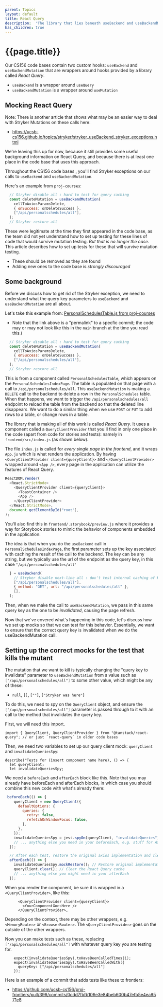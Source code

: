 ```yaml
---
parent: Topics
layout: default
title: React Query
description:  "The library that lies beneath useBackend and useBackendMutation"
has_children: true
---
```


# {{page.title}}

Our CS156 code bases contain two custom hooks: `useBackend` and `useBackendMutation` that are wrappers around hooks provided by a library called *React Query*.

* `useBackend` is a wrapper around `useQuery`
* `useBackendMutation` is a wrapper around `useMutation`

## Mocking React Query

Note: There is another article that shows what may be an easier way to deal with Stryker Mutations on these calls here:
* <https://ucsb-cs156.github.io/topics/stryker/stryker_useBackend_stryker_exceptions.html>

We're leaving this up for now, because it still provides some useful background information on React Query, and because
there is at least one place in the code base that uses this approach.

Throughout the CS156 code bases , you'll find Stryker exceptions on our calls to `useBackend` and `useBackendMutation`.

Here's an example from `proj-courses`:

```js
  // Stryker disable all : hard to test for query caching
  const deleteMutation = useBackendMutation(
    cellToAxiosParamsDelete,
    { onSuccess: onDeleteSuccess },
    ["/api/personalschedules/all"],
  );
  // Stryker restore all
```

These were legitimate at the time they first appeared in the code base, as the team did not yet understand how to
set up testing for these lines of code that would survive mutation testing.  *But that is no longer the case*.
This article describes how to set up tests for these that will survive mutation testing.
* These should be removed as they are found
* Adding new ones to the code base is *strongly discouraged*

## Some background

Before we discuss how to get rid of the Stryker exception, we need to understand what the query key parameters to `useBackend` and `useBackendMutation` are all about.

Let's take this example from: [PersonalSchedulesTable.js from proj-courses](https://github.com/ucsb-cs156/proj-courses/blob/1cbfb990c1d156256f1694397ed4e62189b2715b/frontend/src/main/components/PersonalSchedules/PersonalSchedulesTable.js#L1)

* Note that the link above is a "permalink" to a specfic commit; the code may or may not look like this in the `main` branch at the time you read this.)
 
```js
  // Stryker disable all : hard to test for query caching
  const deleteMutation = useBackendMutation(
    cellToAxiosParamsDelete,
    { onSuccess: onDeleteSuccess },
    ["/api/personalschedules/all"],
  );
  // Stryker restore all
```

This is from a component called `PersonalSchedulesTable`, which appears on the `PersonalSchedulesIndexPage`.  The table is populated on that page with a call to `/api/personalschedules/all`.
This `useBackendMutation` is making a `DELETE` call to the backend to delete a row in the `PersonalSchedules` table.   When that happens, we want to trigger the `/api/personalschedules/all` endpoint to 
reload the table from the backend so that the deleted line disappears.   We want to do a similar thing when we use `POST` or `PUT` to add rows to a table, or change rows in a table.

The library that is making all of this work is called *React Query*.  It uses a component called a `QueryClientProvider` that you'll find in only one place in the code (apart from code for stories and tests): 
namely in `frontend/src/index.js` (as shown below).

The file `index.js` is called for *every single page in the frontend*, and it wraps `App.js`
which is what renders the application.   By having `<QueryClientProvider client={queryClient}>` and `</QueryClientProvider>` wrapped around `<App />`, every page in the application can utilize
the features of React Query.

```js
ReactDOM.render(
  <React.StrictMode>
    <QueryClientProvider client={queryClient}>
      <ToastContainer />
      <App />
    </QueryClientProvider>
  </React.StrictMode>,
  document.getElementById("root"),
);
```

You'll also find this in  `frontend/.storybook/preview.js` where it provides a way for Storybook stories to mimic the behavior of components embedded in the application.

The idea is that when you do the `useBackend` call in `PersonalSchedulesIndexPage`, the first parameter sets up the key associated with caching the result of the
call to the backend.  The key can be any string, but we typically use the url of the endpoint as the query key, in this case `"/api/personalschedules/all"`

```js
  } = useBackend(
    // Stryker disable next-line all : don't test internal caching of React Query
    ["/api/personalschedules/all"],
    { method: "GET", url: "/api/personalschedules/all" },
    [],
  );
```

Then, when we make the call to `useBackendMutation`, we pass in this same query key as the one to be *invalidated*, causing the page refresh.

Now that we've covered what's happening in this code, let's discuss how we set up mocks so that we can test for this behavior.  Essentially, we want to ensure that
the correct query key is invalidated when we do the useBackendMutation call.

## Setting up the correct mocks for the test that kills the mutant

The mutation that we want to kill is typically changing the "query key to invalidate" parameter to `useBackendMutation` from a value such as `["/api/personalschedules/all"]` to some other value, which might be any of these:
* `null`, `[]`, `[""]`, `["Stryker was here"]`

To do this, we need to spy on the `QueryClient` object, and ensure the `["/api/personalschedules/all"]` parameter is passed through to it with an call to the method that
invalidates the query key.

First, we will need this import.   

```
import { QueryClient, QueryClientProvider } from "@tanstack/react-query"; // or just `react-query` in older code bases
```

Then, we need two variables to set up our query client mock: `queryClient` and `invalidateQueriesSpy`:

```
describe("Tests for (insert component name here), () => {
  let queryClient;
  let invalidateQueriesSpy;
```

We need a `beforeEach` and `afterEach` block like this.  Note that you may already have
beforeEach and afterEach blocks, in which case you should combine this new code with what's
already there:

```js
 beforeEach(() => {
    queryClient = new QueryClient({
      defaultOptions: {
        queries: {
          retry: false,
          refetchOnWindowFocus: false,
        },
      },
    });
    invalidateQueriesSpy = jest.spyOn(queryClient, "invalidateQueries");
    // ... anything else you need in your beforeEach, e.g. stuff for AxiosMock
  });

  // After each test, restore the original axios implementation and clean up.
  afterEach(() => {
    invalidateQueriesSpy.mockRestore(); // Restore original implementation of the spy
    queryClient.clear(); // Clear the React Query cache
    // ... anything else you might need in your afterEach
  });
```

When you render the component, be sure it is wrapped in a `<QueryClientProvider>`, like this:

```
      <QueryClientProvider client={queryClient}>
        <YourComponentGoesHere />
      </QueryClientProvider>,
```

Depending on the context, there may be other wrappers, e.g. `<MemoryRouter>` or `<BrowserRouter>`.  The `<QueryClientProvider>` goes on the outside of the other wrappers.

Now you can make tests such as these, replacing `["/api/personalschedules/all"]` with whatever query key you are testing for.

```
    expect(invalidateQueriesSpy).toHaveBeenCalledTimes(1);
    expect(invalidateQueriesSpy).toHaveBeenCalledWith({
      queryKey: ["/api/personalschedules/all"]
    });
```

Here is an example of a commit that adds tests like these to frontiers:
* <https://github.com/ucsb-cs156/proj-frontiers/pull/399/commits/0cdd7fbfb109e3e84beb600b47efb5e4ea8571e8>

